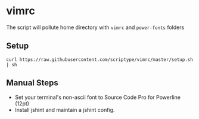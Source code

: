 # vimrc
The script will pollute home directory with `vimrc` and `power-fonts` folders

## Setup
```
curl https://raw.githubusercontent.com/scriptype/vimrc/master/setup.sh | sh
```

## Manual Steps
- Set your terminal's non-ascii font to Source Code Pro for Powerline (12pt)
- Install jshint and maintain a jshint config.
